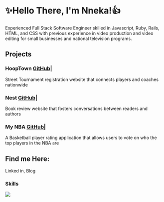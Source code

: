 # :sparkles:Hello There, I'm Nneka!:thumbsup:

Experienced Full Stack Software Engineer skilled in Javascript, Ruby, Rails, HTML, and CSS with previous experience in video production and video editing for small businesses and national television programs.

## Projects

### HoopTown [GitHub](https://github.com/nnekauf/hoop-town)|
Street Tournament registration website that connects players and coaches nationwide
### Nest [GitHub](https://github.com/nnekauf/project-3-nest)|
Book review website that fosters conversations between readers and authors
### My NBA [GitHub](https://github.com/nnekauf/project-4-my-nba)|
A Basketball player rating application that allows users to vote on who the top players in the NBA are

## Find me Here:
Linked in, Blog

### Skills
<p align="left">
  <img src="<p align="left">
  <https://icongr.am/devicon/javascript-original.svg?size=128&color=currentColor alt="javascript" align="left" width="40" height="40"/>
 
</p>
